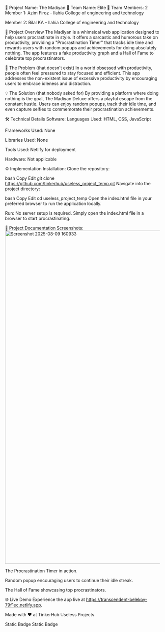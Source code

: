 🧩 Project Name: The Madiyan 
🔧 Team Name: Elite
👥 Team Members: 2
Member 1: Azim Firoz - Ilahia College of engineering and technology 

Member 2: Bilal KA - Ilahia College of engineering and technology 

📝 Project Overview
The Madiyan is a whimsical web application designed to help users procrastinate in style. It offers a sarcastic and humorous take on productivity, providing a "Procrastination Timer" that tracks idle time and rewards users with random popups and achievements for doing absolutely nothing. The app features a fake productivity graph and a Hall of Fame to celebrate top procrastinators.

🚨 The Problem (that doesn't exist)
In a world obsessed with productivity, people often feel pressured to stay focused and efficient. This app addresses the non-existent issue of excessive productivity by encouraging users to embrace idleness and distraction.

💡 The Solution (that nobody asked for)
By providing a platform where doing nothing is the goal, The Madiyan Deluxe offers a playful escape from the constant hustle. Users can enjoy random popups, track their idle time, and even capture selfies to commemorate their procrastination achievements.

🛠️ Technical Details
Software:
Languages Used: HTML, CSS, JavaScript

Frameworks Used: None

Libraries Used: None

Tools Used: Netlify for deployment

Hardware:
Not applicable

⚙️ Implementation
Installation:
Clone the repository:

bash
Copy
Edit
git clone https://github.com/tinkerhub/useless_project_temp.git
Navigate into the project directory:

bash
Copy
Edit
cd useless_project_temp
Open the index.html file in your preferred browser to run the application locally.

Run:
No server setup is required. Simply open the index.html file in a browser to start procrastinating.

📸 Project Documentation
Screenshots: <img width="1920" height="1080" alt="Screenshot 2025-08-09 160933" src="https://github.com/user-attachments/assets/df3a4252-e5c6-45fc-bd43-df15849e07b7" />


The Procrastination Timer in action.


Random popup encouraging users to continue their idle streak.


The Hall of Fame showcasing top procrastinators.


🌐 Live Demo
Experience the app live at https://transcendent-belekoy-79f1ec.netlify.app.

Made with ❤️ at TinkerHub Useless Projects

Static Badge Static Badge

